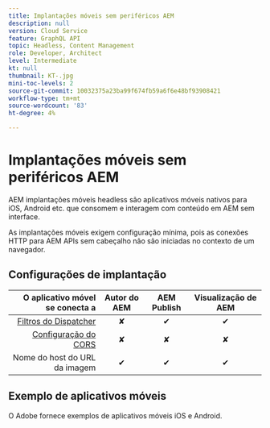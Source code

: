 ```yaml
---
title: Implantações móveis sem periféricos AEM
description: null
version: Cloud Service
feature: GraphQL API
topic: Headless, Content Management
role: Developer, Architect
level: Intermediate
kt: null
thumbnail: KT-.jpg
mini-toc-levels: 2
source-git-commit: 10032375a23ba99f674fb59a6f6e48bf93908421
workflow-type: tm+mt
source-wordcount: '83'
ht-degree: 4%

---
```



# Implantações móveis sem periféricos AEM

AEM implantações móveis headless são aplicativos móveis nativos para iOS, Android etc. que consomem e interagem com conteúdo em AEM sem interface.

As implantações móveis exigem configuração mínima, pois as conexões HTTP para AEM APIs sem cabeçalho não são iniciadas no contexto de um navegador.

## Configurações de implantação

| O aplicativo móvel se conecta a | Autor do AEM | AEM Publish | Visualização de AEM |
|-----------------------:|:----------:|:-----------:|:-----------:|
| [Filtros do Dispatcher](./dispatcher-fitlers.md) | ✘ | ✔ | ✔ |
| [Configuração do CORS](./cors.md) | ✘ | ✘ | ✘ |
| Nome do host do URL da imagem | ✔ | ✔ | ✔ |

## Exemplo de aplicativos móveis

O Adobe fornece exemplos de aplicativos móveis iOS e Android.


